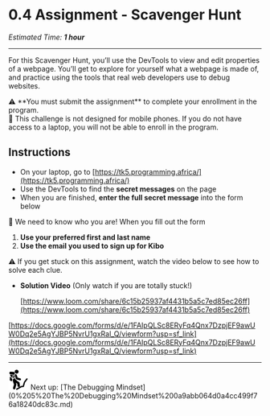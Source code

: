 # 0.4 Assignment - Scavenger Hunt

*Estimated Time: **1 hour***

---

For this Scavenger Hunt, you’ll use the DevTools to view and edit properties of a webpage. You’ll get to explore for yourself what a webpage is made of, and practice using the tools that real web developers use to debug websites.

<aside>
⚠️ **You must submit the assignment** to complete your enrollment in the program.

</aside>

<aside>
📵 This challenge is not designed for mobile phones. If you do not have access to a laptop, you will not be able to enroll in the program.

</aside>

## Instructions

- On your laptop, go to [https://tk5.programming.africa/](https://tk5.programming.africa/)
- Use the DevTools to find the **secret messages** on the page
- When you are finished, **enter the full secret message** into the form below

<aside>
🚨 We need to know who you are! When you fill out the form

1. **Use your preferred first and last name**
2. **Use the email you used to sign up for Kibo**
</aside>

<aside>
⚠️ If you get stuck on this assignment, watch the video below to see how to solve each clue.

- **Solution Video** (Only watch if you are totally stuck!)
    
    [https://www.loom.com/share/6c15b25937af4431b5a5c7ed85ec26ff](https://www.loom.com/share/6c15b25937af4431b5a5c7ed85ec26ff)
    
</aside>

[https://docs.google.com/forms/d/e/1FAIpQLSc8ERyFq4Qnx7DzpjEF9awUW0Dq2e5AgYJBP5NvrU1gxRal_Q/viewform?usp=sf_link](https://docs.google.com/forms/d/e/1FAIpQLSc8ERyFq4Qnx7DzpjEF9awUW0Dq2e5AgYJBP5NvrU1gxRal_Q/viewform?usp=sf_link)

---

<aside>
<img src="man-in-hike.png" alt="man-in-hike.png" width="40px" /> Next up: [The Debugging Mindset](0%205%20The%20Debugging%20Mindset%200a9abb064d0a4cc499f76a18240dc83c.md)

</aside>